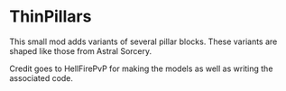 # ThinPillars
 
This small mod adds variants of several pillar blocks. These variants are shaped like those from Astral Sorcery.

Credit goes to HellFirePvP for making the models as well as writing the associated code.
